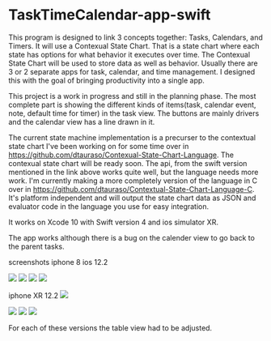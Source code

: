 # TaskTimeCalendar-app-swift

This program is designed to link 3 concepts together: Tasks, Calendars, and Timers.  It will use a Contexual State Chart.  That is a state chart where each state has options for what behavior it executes over time.  The Contexual State Chart will be used to store data as well as behavior.  Usually there are 3 or 2 separate apps for task, calendar, and time management.  I designed this with the goal of bringing productivity into a single app.

This project is a work in progress and still in the planning phase.  The most complete part is showing the different kinds of items(task, calendar event, note, default time for timer) in the task view.  The buttons are mainly drivers and the calendar view has a line drawn in it.  

The current state machine implementation is a precurser to the contextual state chart I've been working on for some time over in https://github.com/dtauraso/Contexual-State-Chart-Language.  The contexual state chart will be ready soon.  The api, from the swift version mentioned in the link above works quite well, but the language needs more work.  I'm currently making a more completely version of the language in C over in https://github.com/dtauraso/Contextual-State-Chart-Language-C.  It's platform independent and will output the state chart data as JSON and evaluator code in the language you use for easy integration. 


It works on Xcode 10 with Swift version 4 and ios simulator XR.

The app works although there is a bug on the calender view to go back to the parent tasks.

screenshots
iphone 8 ios 12.2

<img src="https://github.com/dtauraso/TaskTimeCalendar-app-swift/blob/master/iphone%208%20using%20ios%208/Screen%20Shot%202019-06-12%20at%201.33.52%20PM.png">

<img src="https://github.com/dtauraso/TaskTimeCalendar-app-swift/blob/master/iphone%208%20using%20ios%208/Screen%20Shot%202019-06-12%20at%201.33.55%20PM.png">
<img src="https://github.com/dtauraso/TaskTimeCalendar-app-swift/blob/master/iphone%208%20using%20ios%208/Screen%20Shot%202019-06-12%20at%201.33.58%20PM.png">

<img src="https://github.com/dtauraso/TaskTimeCalendar-app-swift/blob/master/iphone%208%20using%20ios%208/Screen%20Shot%202019-06-12%20at%201.34.06%20PM.png">


iphone XR 12.2
<img src="https://github.com/dtauraso/TaskTimeCalendar-app-swift/blob/master/iphone%20XR%20using%20ios%2012/Screen%20Shot%202019-06-12%20at%201.42.31%20PM.png">

<img src="https://github.com/dtauraso/TaskTimeCalendar-app-swift/blob/master/iphone%20XR%20using%20ios%2012/Screen%20Shot%202019-06-12%20at%201.42.34%20PM.png">
<img src="https://github.com/dtauraso/TaskTimeCalendar-app-swift/blob/master/iphone%20XR%20using%20ios%2012/Screen%20Shot%202019-06-12%20at%201.42.39%20PM.png">
<img src="https://github.com/dtauraso/TaskTimeCalendar-app-swift/blob/master/iphone%20XR%20using%20ios%2012/Screen%20Shot%202019-06-12%20at%201.44.05%20PM.png">

For each of these versions the table view had to be adjusted.
